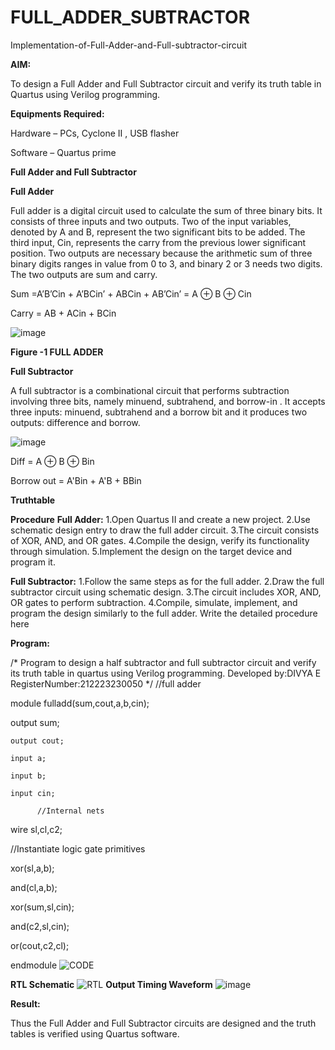 # FULL_ADDER_SUBTRACTOR

Implementation-of-Full-Adder-and-Full-subtractor-circuit

**AIM:**

To design a Full Adder and Full Subtractor circuit and verify its truth table in Quartus using Verilog programming.

**Equipments Required:**

Hardware – PCs, Cyclone II , USB flasher

Software – Quartus prime

**Full Adder and Full Subtractor**

**Full Adder**

Full adder is a digital circuit used to calculate the sum of three binary bits. It consists of three inputs and two outputs. Two of the input variables, denoted by A and B, represent the two significant bits to be added. The third input, Cin, represents the carry from the previous lower significant position. Two outputs are necessary because the arithmetic sum of three binary digits ranges in value from 0 to 3, and binary 2 or 3 needs two digits. The two outputs are sum and carry.

Sum =A’B’Cin + A’BCin’ + ABCin + AB’Cin’ = A ⊕ B ⊕ Cin 

Carry = AB + ACin + BCin

![image](https://github.com/naavaneetha/FULL_ADDER_SUBTRACTOR/assets/154305477/0f30ba51-5ffb-4198-845f-18e054f675e7)

**Figure -1 FULL ADDER**

**Full Subtractor**

A full subtractor is a combinational circuit that performs subtraction involving three bits, namely minuend, subtrahend, and borrow-in . It accepts three inputs: minuend, subtrahend and a borrow bit and it produces two outputs: difference and borrow.

![image](https://github.com/naavaneetha/FULL_ADDER_SUBTRACTOR/assets/154305477/02b24f51-ab51-4304-9ad6-7b81ffc1ead5)

Diff = A ⊕ B ⊕ Bin 

Borrow out = A'Bin + A'B + BBin

**Truthtable**

**Procedure**
**Full Adder:**
1.Open Quartus II and create a new project.
2.Use schematic design entry to draw the full adder circuit. 
3.The circuit consists of XOR, AND, and OR gates. 
4.Compile the design, verify its functionality through simulation. 
5.Implement the design on the target device and program it.

**Full Subtractor:** 
1.Follow the same steps as for the full adder. 
2.Draw the full subtractor circuit using schematic design. 
3.The circuit includes XOR, AND, OR gates to perform subtraction. 
4.Compile, simulate, implement, and program the design similarly to the full adder.
Write the detailed procedure here

**Program:**

/* Program to design a half subtractor and full subtractor circuit and verify its truth table in quartus using Verilog programming. Developed by:DIVYA E RegisterNumber:212223230050
*/
//full adder

module fulladd(sum,cout,a,b,cin);

   output sum;
   
	output cout;
 
	input a;
 
	input b;
 
	input cin;
	
	      //Internal nets
 wire sl,cl,c2;
 

  //Instantiate logic gate primitives
  
 xor(sl,a,b);
 
 and(cl,a,b);
 
 xor(sum,sl,cin);
 
 and(c2,sl,cin);
 
 or(cout,c2,cl);
 
 endmodule
![CODE](https://github.com/DHIVYA050430/FULL_ADDER_SUBTRACTOR/assets/147141546/75e152c2-4b21-4e47-8728-6c46964a8b96)

**RTL Schematic**
![RTL](https://github.com/DHIVYA050430/FULL_ADDER_SUBTRACTOR/assets/147141546/87fb6fd1-3fb8-4f21-a2ed-bb958d77f785)
**Output Timing Waveform**
![image](https://github.com/DHIVYA050430/FULL_ADDER_SUBTRACTOR/assets/147141546/19c6646d-4370-4b8d-b770-91a634380a92)

**Result:**

Thus the Full Adder and Full Subtractor circuits are designed and the truth tables is verified using Quartus software.



